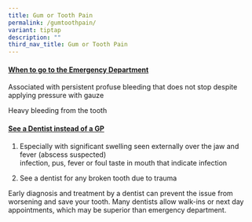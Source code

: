 ```yaml
---
title: Gum or Tooth Pain
permalink: /gumtoothpain/
variant: tiptap
description: ""
third_nav_title: Gum or Tooth Pain
---
```

<h4></h4>
<h4><strong><u>When to go to the Emergency Department</u></strong></h4>
<p></p>
<p>Associated with persistent profuse bleeding that does not stop despite
applying pressure with gauze</p>
<p></p>
<p>Heavy bleeding from the tooth</p>
<p></p>
<h4><strong><u>See a Dentist instead of a GP</u></strong></h4>
<ol data-tight="true" class="tight">
<li>
<p>Especially with significant swelling seen externally over the jaw and
fever (abscess suspected)
<br>infection, pus, fever or foul taste in mouth that indicate infection</p>
</li>
<li>
<p>See a dentist for any broken tooth due to trauma</p>
</li>
</ol>
<p></p>
<p>Early diagnosis and treatment by a dentist can prevent the issue from
worsening and save your tooth. Many dentists allow walk-ins or next day
appointments, which may be superior than emergency department.</p>